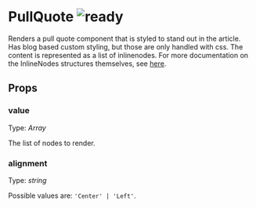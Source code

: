 # PullQuote ![ready](status-images/ready.svg)

Renders a pull quote component that is styled to stand out in the article. Has blog based custom styling, but those are only handled with css.
The content is represented as a list of inlinenodes. For more documentation on the InlineNodes structures themselves, see [here](../../../../postbody/InlineNode.md).

<!-- STORY -->

## Props

### value

Type: _Array<InlineNode>_

The list of nodes to render.

### alignment

Type: _string_

Possible values are: `'Center' | 'Left'`.
